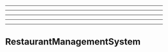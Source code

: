 --------------------------------------------------------------------
----------------------------------------------------------------------------------------------------
----------------------------------------------------------------------------------------------------
----------------------------------------------------------------------------------------------------
----------------------------------------------------------------------------------------------------
# RestaurantManagementSystem

